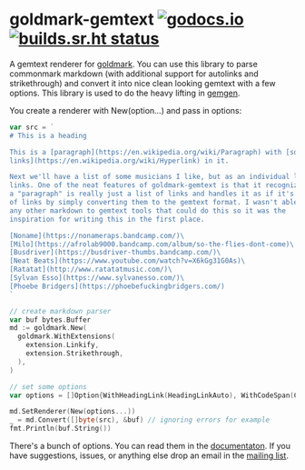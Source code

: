 # goldmark-gemtext [![godocs.io](https://godocs.io/git.sr.ht/~kota/goldmark-gemtext?status.svg)](https://godocs.io/git.sr.ht/~kota/goldmark-gemtext) [![builds.sr.ht status](https://builds.sr.ht/~kota/goldmark-gemtext.svg)](https://builds.sr.ht/~kota/goldmark-gemtext)

A gemtext renderer for [goldmark](https://github.com/yuin/goldmark). You can use
this library to parse commonmark markdown (with additional support for autolinks
and strikethrough) and convert it into nice clean looking gemtext with a few
options. This library is used to do the heavy lifting in
[gemgen](https://git.sr.ht/~kota/gemgen).

You create a renderer with New(option...) and pass in options:
```go
var src = `
# This is a heading

This is a [paragraph](https://en.wikipedia.org/wiki/Paragraph) with [some
links](https://en.wikipedia.org/wiki/Hyperlink) in it.

Next we'll have a list of some musicians I like, but as an individual list of
links. One of the neat features of goldmark-gemtext is that it recognizes when
a "paragraph" is really just a list of links and handles it as if it's a list
of links by simply converting them to the gemtext format. I wasn't able to find
any other markdown to gemtext tools that could do this so it was the
inspiration for writing this in the first place.

[Noname](https://nonameraps.bandcamp.com/)\
[Milo](https://afrolab9000.bandcamp.com/album/so-the-flies-dont-come)\
[Busdriver](https://busdriver-thumbs.bandcamp.com/)\
[Neat Beats](https://www.youtube.com/watch?v=X6kGg31G0As)\
[Ratatat](http://www.ratatatmusic.com/)\
[Sylvan Esso](https://www.sylvanesso.com/)\
[Phoebe Bridgers](https://phoebefuckingbridgers.com/)
`

// create markdown parser
var buf bytes.Buffer
md := goldmark.New(
  goldmark.WithExtensions(
    extension.Linkify,
    extension.Strikethrough,
  ),
)

// set some options
var options = []Option{WithHeadingLink(HeadingLinkAuto), WithCodeSpan(CodeSpanMarkdown)}

md.SetRenderer(New(options...))
_ = md.Convert([]byte(src), &buf) // ignoring errors for example
fmt.Println(buf.String())
```

There's a bunch of options. You can read them in the
[documentaton](https://godocs.io/git.sr.ht/~kota/goldmark-gemtext). If you have
suggestions, issues, or anything else drop an email in the [mailing
list](https://lists.sr.ht/~kota/gemgen).
